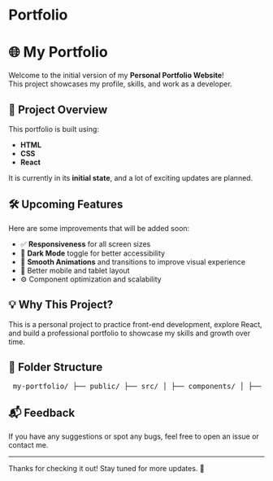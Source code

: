 # Portfolio

# 🌐 My Portfolio

Welcome to the initial version of my **Personal Portfolio Website**!  
This project showcases my profile, skills, and work as a developer.

## 🚀 Project Overview

This portfolio is built using:
- **HTML**
- **CSS**
- **React**

It is currently in its **initial state**, and a lot of exciting updates are planned.

## 🛠️ Upcoming Features

Here are some improvements that will be added soon:
- ✅ **Responsiveness** for all screen sizes
- 🌙 **Dark Mode** toggle for better accessibility
- 🎨 **Smooth Animations** and transitions to improve visual experience
- 📱 Better mobile and tablet layout
- ⚙️ Component optimization and scalability

## 💡 Why This Project?

This is a personal project to practice front-end development, explore React, and build a professional portfolio to showcase my skills and growth over time.

## 📁 Folder Structure

<pre> my-portfolio/ ├── public/ ├── src/ │ ├── components/ │ ├── App.js │ └── index.js ├── README.md └── package.json </pre>

## 📬 Feedback

If you have any suggestions or spot any bugs, feel free to open an issue or contact me.

---

Thanks for checking it out! Stay tuned for more updates. 🙌
